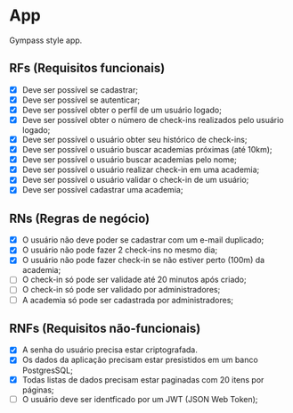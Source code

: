 # App

Gympass style app.

## RFs (Requisitos funcionais)

- [x] Deve ser possível se cadastrar;
- [x] Deve ser possível se autenticar;
- [x] Deve ser possível obter o perfil de um usuário logado;
- [x] Deve ser possível obter o número de check-ins realizados pelo usuário logado;
- [x] Deve ser possível o usuário obter seu histórico de check-ins;
- [x] Deve ser possível o usuário buscar academias próximas (até 10km);
- [x] Deve ser possível o usuário buscar academias pelo nome;
- [x] Deve ser possível o usuário realizar check-in em uma academia;
- [x] Deve ser possível o usuário validar o check-in de um usuário;
- [x] Deve ser possível cadastrar uma academia;

## RNs (Regras de negócio)

- [x] O usuário não deve poder se cadastrar com um e-mail duplicado;
- [x] O usuário não pode fazer 2 check-ins no mesmo dia;
- [x] O usuário não pode fazer check-in se não estiver perto (100m) da academia;
- [ ] O check-in só pode ser validade até 20 minutos após criado;
- [ ] O check-in só pode ser validado por administradores;
- [ ] A academia só pode ser cadastrada por administradores; 

## RNFs (Requisitos não-funcionais)

- [x] A senha do usuário precisa estar criptografada.
- [x] Os dados da aplicação precisam estar presistidos em um banco PostgresSQL;
- [x] Todas listas de dados precisam estar paginadas com 20 itens por páginas;
- [ ] O usuário deve ser identficado por um JWT (JSON Web Token);